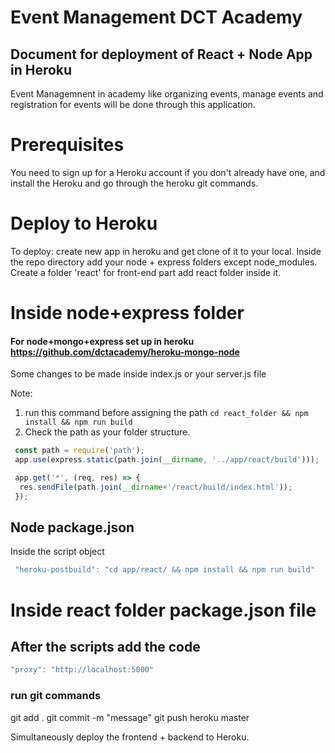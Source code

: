 # Event Management DCT Academy 
## Document for deployment of React + Node App in Heroku 
Event Managemnent in academy like organizing events, manage events and registration for events will be done through this application.

# Prerequisites
You need to sign up for a Heroku account if you don't already have one, and install the Heroku and go through the heroku git commands.

# Deploy to Heroku
To deploy:
create new app in heroku and get clone of it to your local.
Inside the repo directory add your node + express folders except node_modules.
Create a folder 'react' for front-end part add react folder inside it.
# Inside node+express folder
#### For node+mongo+express set up in heroku https://github.com/dctacademy/heroku-mongo-node
Some changes to be made inside index.js or your server.js file

Note: 
  1. run this command before assigning the path 
  ```cd react_folder && npm install && npm run build```
  2. Check the path as your folder structure.
```javascript
 const path = require('path');
 app.use(express.static(path.join(__dirname, '../app/react/build')));

 app.get('*', (req, res) => {
  res.sendFile(path.join(__dirname+'/react/build/index.html'));
 });
```
## Node package.json
 Inside the script object
 ```javascript
  "heroku-postbuild": "cd app/react/ && npm install && npm run build"
 ```
# Inside react folder package.json file

## After the scripts add the code 
```javascript
"proxy": "http://localhost:5000"
```
### run git commands
git add .
git commit -m "message"
git push heroku master

Simultaneously deploy the frontend + backend to Heroku.


